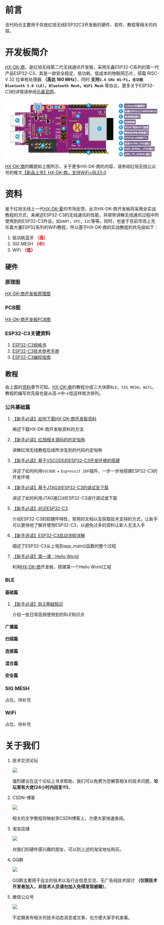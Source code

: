 # 前言
该代码仓主要用于存放红旭无线ESP32C3开发板的硬件、软件、教程等相关的内容。

# 开发板简介
[HX-DK-商](https://item.taobao.com/item.htm?spm=a1z10.1-c-s.w4004-22286946226.12.7f292c2cfSNrZb&id=654877303965)，是红旭无线第二代无线通讯开发板，采用乐鑫ESP32-C系列的第一代产品ESP32-C3，其是一款安全稳定、低功耗、低成本的物联网芯片，搭载 RISC-V 32 位单核处理器 **（高达 160 MHz）**，同时 **支持`2.4 GHz Wi-Fi`，`全功能Bluetooth 5.0 (LE)`，`Bluetooth Mesh`，`WiFi Mesh`** 等协议，更多关于ESP32-C3的详情请参阅[乐鑫官网](https://www.espressif.com/zh-hans/products/socs/esp32-c3)。

<img src="./Tutorials/Asserts/hx_dk_shang.png" width = "" height = "" alt="" align=center />

[HX-DK-商](https://item.taobao.com/item.htm?spm=a1z10.1-c-s.w4004-22286946226.12.7f292c2cfSNrZb&id=654877303965)的概貌如上图所示，关于更多HX-DK-商的内容，请参阅红旭无线公众号的推文[【新品上市】HX-DK-商，支持WiFi+BLE5.0](https://mp.weixin.qq.com/s/7ETvlsvo3OYlM7oS1uCpLA)

# 资料
鉴于红旭无线上一代[HX-DK-夏](https://item.taobao.com/item.htm?spm=a230r.1.14.20.b5f04a28o0GC0A&id=608555326842&ns=1&abbucket=20#detail)的市场反馈，此次HX-DK-商开发板将采用全实战教程的方式，来阐述ESP32-C3的无线通讯的性能，并顺带讲解无线通讯过程中所使用到的ESP32-C3外设，如`UART`，`SPI`，`I2C`等等。同时，也鉴于目前市场上充斥着大量ESP32系列的WiFi教程，所以基于HX-DK-商的实战教程的优先级如下：
1. 低功耗蓝牙 <font color=#FF0000>**（高）**</font>
1. SIG MESH <font color=#CF000>**（中）**</font>
1. WiFi <font color=#AF000>**（低）**</font>

## 硬件
### 原理图
[HX-DK-商开发板原理图](./Hardware/Schematic/HX-DK-商_V1.1.pdf)
### PCB图
[HX-DK-商开发板PCB图](./Hardware/Schematic/HX-DK-商_Layout_V1.1.pdf)
### ESP32-C3关键资料
1. [ESP32-C3规格书](https://www.espressif.com/sites/default/files/documentation/esp32-c3_datasheet_en.pdf)
1. [ESP32-C3技术参考手册](https://www.espressif.com/sites/default/files/documentation/esp32-c3_technical_reference_manual_en.pdf)
1. [ESP32-C3编程指南](https://docs.espressif.com/projects/esp-idf/en/latest/esp32c3/get-started/index.html#introduction)


## 教程
由上面的[资料](#资料)章节可知，[HX-DK-商](https://item.taobao.com/item.htm?spm=a1z10.1-c-s.w4004-22286946226.12.7f292c2cfSNrZb&id=654877303965)的教程分成三大块即`BLE`，`SIG MESH`，`WiFi`，教程的编写优先级也是从高->中->低这样依次排列。
### 公共基础篇
1. [【新手必读】如何下载HX-DK-商开发板资料](https://github.com/xiaolongba/wireless-tech/tree/master/%E8%BD%AF%E4%BB%B6/%E7%BA%A2%E6%97%AD%E6%97%A0%E7%BA%BF%E5%BC%80%E5%8F%91%E6%9D%BF%E5%AE%9E%E6%88%98%E6%95%99%E7%A8%8B/%E5%85%A5%E9%97%A8%E6%95%99%E7%A8%8B/%E5%BF%AB%E9%80%9F%E5%85%A5%E9%97%A8%E6%8C%87%E5%8D%97)
    
    阐述下载HX-DK-商开发板资料的方法
1. [【新手必读】红旭相关源码的约定俗称](https://github.com/xiaolongba/wireless-tech/blob/master/%E8%BD%AF%E4%BB%B6/%E7%BA%A2%E6%97%AD%E6%97%A0%E7%BA%BF%E7%9A%84%E6%BA%90%E7%A0%81%E7%9B%B8%E5%85%B3%E7%9A%84%E7%BA%A6%E5%AE%9A%E4%BF%97%E7%A7%B0/README.md)

    讲解红旭无线教程后续所涉及到的代码约定俗称
1. [【新手必读】基于VSCODE的ESP32-C3开发环境的搭建](./Tutorials/Basic_Chapter/基于VSCODE的ESP32C3开发环境的搭建.md)

    详述了如何利用`VSCODE` + `Espressif IDF`插件，一步一步地搭建ESP32-C3的开发环境
1. [【新手必读】基于JTAG对ESP32-C3的调试及下载](./Tutorials/Basic_Chapter/基于JTAG对ESP32-C3的调试及下载.md)

    讲述了如何利用JTAG接口对ESP32-C3进行调试或下载

1. [【新手必读】初识ESP32-C3](./Tutorials/Basic_Chapter/初识ESP32-C3.md)

    介绍ESP32-C3的软硬件特性，常用的文档以及获取技术支持的方式，让新手可以更快地了解并使用ESP32-C3，以避免过多的资料让新人无法入手
1. [【新手选读】ESP32-C3启动流程详解](./Tutorials/Basic_Chapter/ESP32-C3启动流程详解.md)

    细述了ESP32-C3从上电到app_main()函数的整个过程
1. [【新手必读】第一课：Hello World](./Tutorials/Basic_Chapter/BLE基础知识.md)

    利用[HX-DK-商](https://item.taobao.com/item.htm?spm=a1z10.1-c-s.w4004-22286946226.12.7f292c2cfSNrZb&id=654877303965)开发板，搭建第一个Hello World工程
    
### BLE

#### 基础篇

1. [【新手必读】BLE基础知识](./Tutorials/Basic_Chapter/BLE基础知识.md)

    介绍一些日常高频使用到的BLE知识点

#### 广播篇
#### 扫描篇
#### 连接篇
#### 混合篇
#### 安全篇


### SIG MESH
占位，待补充

### WiFi
占位，待补充
# 关于我们
1. 技术交流论坛
    
    [![](https://img.shields.io/badge/BBS-bbs.wireless--tech.cn-red)](http://bbs.wireless-tech.cn/)

    强烈建议在这个论坛上寻求帮助，我们可以免费为您解答相关的技术问题，**论坛里有大佬(24小时内回复!!!)**。


1. CSDN-博客

    [![](https://img.shields.io/badge/CSDN--%E5%8D%9A%E5%AE%A2-https%3A%2F%2Fwireless--tech.blog.csdn.net%2F-red)](https://wireless-tech.blog.csdn.net/)

    相关的文字教程将映射至CSDN博客上，方便大家快速查阅。

1. 淘宝店铺

    [![](https://img.shields.io/badge/%E6%B7%98%E5%AE%9D%E5%BA%97%E9%93%BA-%E7%BA%A2%E6%97%AD%E6%97%A0%E7%BA%BF-red)](https://shop166249478.taobao.com/index.htm?spm=2013.1.w5002-22232069179.2.8354125781JKC9)

    对我们的硬件感兴趣的朋友，可以到上述的淘宝地址购买。
1. QQ群

    ![](https://img.shields.io/badge/QQ%E7%BE%A4-808014164-red)

    QQ群主要用于自主的技术以及行业信息交流，无广告纯技术探讨 **（仅限技术开发者加入，非技术人员请勿加入免得发现被踢）**。
1. 微信公众号

    <img src="https://bbs.wireless-tech.cn/assets/files/wirelessImage/WeChat_QRcode.png?tdsourcetag=s_pctim_aiomsg">

    不定期发布相关的技术动态消息或文章，也方便大家手机查看。
